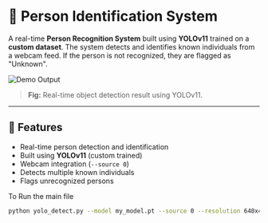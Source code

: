 # 🧠 Person Identification System

A real-time **Person Recognition System** built using **YOLOv11** trained on a **custom dataset**. The system detects and identifies known individuals from a webcam feed. If the person is not recognized, they are flagged as "Unknown".

![Demo Output](https://github.com/user-attachments/assets/fb3024fe-688a-415c-aa3d-23cb42f3cc76)

> **Fig:** Real-time object detection result using YOLOv11.

---

## 🚀 Features

- Real-time person detection and identification
- Built using **YOLOv11** (custom trained)
- Webcam integration (`--source 0`)
- Detects multiple known individuals
- Flags unrecognized persons

To Run the main file

```bash
python yolo_detect.py --model my_model.pt --source 0 --resolution 640x480
